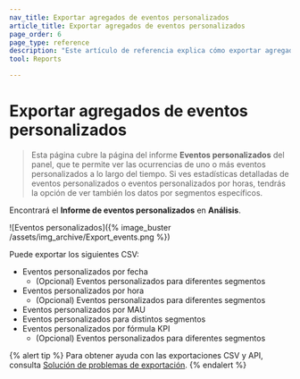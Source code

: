 ```yaml
---
nav_title: Exportar agregados de eventos personalizados
article_title: Exportar agregados de eventos personalizados
page_order: 6
page_type: reference
description: "Este artículo de referencia explica cómo exportar agregados de datos de eventos personalizados."
tool: Reports

---
```


# Exportar agregados de eventos personalizados

> Esta página cubre la página del informe **Eventos personalizados** del panel, que te permite ver las ocurrencias de uno o más eventos personalizados a lo largo del tiempo. Si ves estadísticas detalladas de eventos personalizados o eventos personalizados por horas, tendrás la opción de ver también los datos por segmentos específicos.

Encontrará el **Informe de eventos personalizados** en **Análisis**.

![Eventos personalizados]({% image_buster /assets/img_archive/Export_events.png %})

Puede exportar los siguientes CSV:

- Eventos personalizados por fecha
    - (Opcional) Eventos personalizados para diferentes segmentos
- Eventos personalizados por hora
    - (Opcional) Eventos personalizados para diferentes segmentos
- Eventos personalizados por MAU
- Eventos personalizados para distintos segmentos
- Eventos personalizados por fórmula KPI
    - (Opcional) Eventos personalizados para diferentes segmentos

{% alert tip %}
Para obtener ayuda con las exportaciones CSV y API, consulta [Solución de problemas de exportación]({{site.baseurl}}/user_guide/data/export_braze_data/export_troubleshooting/).
{% endalert %}

